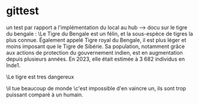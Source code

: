 # gittest
un test par rapport a l'implémentation du local au hub --> docu sur le tigre du bengale : 
\Le Tigre du Bengale est un félin, et la sous-espèce de tigres la plus connue. Également appelé Tigre royal du Bengale, il est plus léger et moins imposant que le Tigre de Sibérie. Sa population, notamment grâce aux actions de protection du gouvernement indien, est en augmentation depuis plusieurs années. En 2023, elle était estimée à 3 682 individus en Inde1.

\Le tigre est tres dangereux

\il tue beaucoup de monde
\c'est impossible d'en vaincre un, ils sont trop puissant comparé à un humain.
